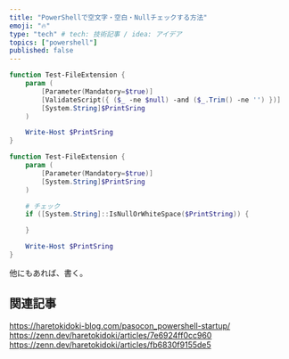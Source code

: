 ```yaml
---
title: "PowerShellで空文字・空白・Nullチェックする方法"
emoji: "🔥"
type: "tech" # tech: 技術記事 / idea: アイデア
topics: ["powershell"]
published: false
---
```


```powershell
function Test-FileExtension {
    param (
        [Parameter(Mandatory=$true)]
        [ValidateScript({ ($_ -ne $null) -and ($_.Trim() -ne '') })]
        [System.String]$PrintSring
    )

    Write-Host $PrintSring
}
```

```powershell
function Test-FileExtension {
    param (
        [Parameter(Mandatory=$true)]
        [System.String]$PrintSring
    )

    # チェック
    if ([System.String]::IsNullOrWhiteSpace($PrintString)) {

    }

    Write-Host $PrintSring
}
```

他にもあれば、書く。

## 関連記事

https://haretokidoki-blog.com/pasocon_powershell-startup/
https://zenn.dev/haretokidoki/articles/7e6924ff0cc960
https://zenn.dev/haretokidoki/articles/fb6830f9155de5
